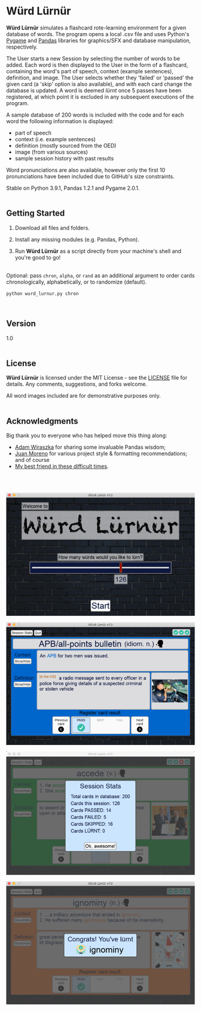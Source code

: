 # Würd Lürnür

__Würd Lürnür__ simulates a flashcard rote-learning environment for a given database of words. The program opens a local .csv file and uses Python's [Pygame](https://www.pygame.org/) and [Pandas](https://pandas.pydata.org/) libraries for graphics/SFX and database manipulation, respectively.

The User starts a new Session by selecting the number of words to be added. Each word is then displayed to the User in the form of a flashcard, containing the word's part of speech, context (example sentences), definition, and image. The User selects whether they 'failed' or 'passed' the given card (a 'skip' option is also available), and with each card change the database is updated. A word is deemed *lürnt* once 5 passes have been registered, at which point it is excluded in any subsequent executions of the program.

A sample database of 200 words is included with the code and for each word the following information is displayed:
* part of speech
* context (i.e. example sentences)
* definition (mostly sourced from the OED)
* image (from various sources)
* sample session history with past results

Word pronunciations are also available, however only the first 10 pronunciations have been included due to GitHub's size constraints.

Stable on Python 3.9.1, Pandas 1.2.1 and Pygame 2.0.1.
<br/><br/>

## Getting Started

1) Download all files and folders.

2) Install any missing modules (e.g. Pandas, Python).

3) Run __Würd Lürnür__ as a script directly from your machine's shell and you're good to go!
<br/><br/>

Optional: pass ```chron```, ```alpha```, or ```rand``` as an additional argument to order cards chronologically, alphabetically, or to randomize (default).

```
python wurd_lurnur.py chron
```


<br/>

## Version

1.0
<br/><br/>

## License

__Würd Lürnür__ is licensed under the MIT License - see the [LICENSE](LICENSE.md) file for details. Any comments, suggestions, and forks welcome.

All word images included are for demonstrative purposes only.
<br/><br/>

## Acknowledgments

Big thank you to everyone who has helped move this thing along:

* [Adam Wiraszka](https://github.com/wiraszka "Adam's Github page") for sharing some invaluable Pandas wisdom;
* [Juan Moreno](https://github.com/juansolu "Juan's Github page") for various project style & formatting recommendations; and of course
* [My best friend in these difficult times](https://www.amazon.ca/Lavazza-Espresso-Crema-Gusto-Coffee/dp/B0769XQ54M/ref=sr_1_8?dchild=1&keywords=lavazza+coffee&qid=1612121705&sr=8-8 "Pure bliss").

<br/><br/>

![Würd Lürnür Screenshot 1](screenshots/wl_1.png "Würd Lürnür Screenshot")

![Würd Lürnür Screenshot 2](screenshots/wl_2.png "Würd Lürnür Screenshot")

![Würd Lürnür Screenshot 3](screenshots/wl_3.png "Würd Lürnür Screenshot")

![Würd Lürnür Screenshot 4](screenshots/wl_4.png "Würd Lürnür Screenshot")


